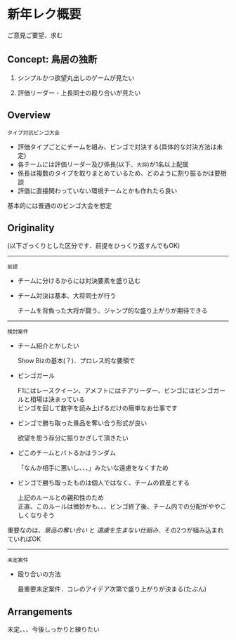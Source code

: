 # 新年レク概要
ご意見ご要望、求む

## Concept: 鳥居の独断
 1. シンプルかつ欲望丸出しのゲームが見たい

 2. 評価リーダー・上長同士の殴り合いが見たい

## Overview
`タイプ対抗ビンゴ大会`
 
 - 評価タイプごとにチームを組み、ビンゴで対決する(具体的な対決方法は未定)
 - 各チームには評価リーダー及び係長(以下、`大将`)が1名以上配属
 - 係長は複数のタイプを取りまとめているため、どのように割り振るかは要相談
 - 評価に直接関わっていない環境チームとかも作れたら良い
 
 基本的には普通ののビンゴ大会を想定

## Originality
(以下ざっくりとした区分です．前提をひっくり返すんでもOK)

-----------------

`前提`

- チームに分けるからには対決要素を盛り込む

- チーム対決は基本、大将同士が行う

  チームを背負った大将が闘う、ジャンプ的な盛り上がりが期待できる

-----------------

`検討案件`

- チーム紹介とかしたい
  
  Show Bizの基本(？)．プロレス的な要領で

- ビンゴガール
  
  F1にはレースクイーン、アメフトにはチアリーダー、ビンゴにはビンゴガールと相場は決まっている  
  ビンゴを回して数字を読み上げるだけの簡単なお仕事です

- ビンゴで勝ち取った景品を奪い合う形式が良い
  
  欲望を思う存分に振りかざして頂きたい
  
- どこのチームとバトるかはランダム
  
  「なんか相手に悪いし、、、」みたいな遠慮をなくすため
  
- ビンゴで勝ち取ったものは個人ではなく、チームの資産とする
  
  上記のルールとの親和性のため  
  正直、このルールは微妙かも、、、ビンゴ終了後、チーム内での分配がややこしくなりそう


重要なのは、*景品の奪い合い* と *遠慮を生まない仕組み*．その2つが組み込まれていればOK

-----------------

`未定案件`

- 殴り合いの方法
  
  最重要未定案件．コレのアイデア次第で盛り上がりが決まる(たぶん)
  
## Arrangements
未定、、、今後しっかりと練りたい
 
